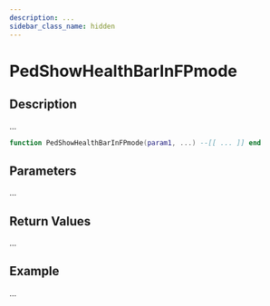 ```yaml
---
description: ...
sidebar_class_name: hidden
---
```


# PedShowHealthBarInFPmode

## Description

...

```lua
function PedShowHealthBarInFPmode(param1, ...) --[[ ... ]] end
```

## Parameters

...

## Return Values

...

## Example

...

